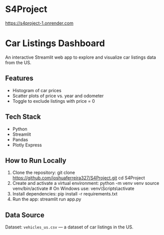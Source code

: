 # S4Project

https://s4project-1.onrender.com

# Car Listings Dashboard

An interactive Streamlit web app to explore and visualize car listings data from the US.

## Features

- Histogram of car prices
- Scatter plots of price vs. year and odometer
- Toggle to exclude listings with price = 0

## Tech Stack

- Python
- Streamlit
- Pandas
- Plotly Express

## How to Run Locally

1. Clone the repository:
git clone https://github.com/joshuaferreira327/S4Project.git cd S4Project
2. Create and activate a virtual environment:
python -m venv venv source venv/bin/activate # On Windows use: venv\Scripts\activate
3. Install dependencies:
pip install -r requirements.txt
4. Run the app:
streamlit run app.py
## Data Source
Dataset: `vehicles_us.csv` — a dataset of car listings in the US.
